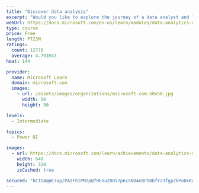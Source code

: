```yaml
---
title: "Discover data analysis"
excerpt: "Would you like to explore the journey of a data analyst and learn how a data analyst tells a story with data? In this module, you will explore the different roles in data and learn the different tasks of a data analyst."
webUrl: https://docs.microsoft.com/en-us/learn/modules/data-analytics-microsoft/
type: course
price: Free
length: PT23M
ratings:
  count: 12778
  average: 4.793943
heat: 144

provider:
  name: Microsoft Learn
  domain: microsoft.com
  images:
    - url: /assets/images/organizations/microsoft.com-50x50.jpg
      width: 50
      height: 50

levels:
  - Intermediate

topics:
  - Power BI

images:
  - url: https://docs.microsoft.com/learn/achievements/data-analytics-and-microsoft-social.png
    width: 640
    height: 320
    isCached: true

secured: "hCTI4qWE7op/PAIFhIPMZpQfHEVuZ0Oi7p6c5NO4e8Fh8bfY23fgpZkPo0xKaYmlUsP1pwZNjUckJ/TumLgWOB3aC9Lv/XRiK5Azg5owXZIb8Y8ISqtvwfUbXZm7S1sY2GA8pBGsH6J2sDv6ujBM2wbqVjaQOfewsN2z6fhdtZKvXR7a73zoOXqWTDSKSN4esfghEfg29i0GXkM6PYiNV8KJzVbaOSuS8uKI7tJqo6N6HYNWpe7AFE2Kw5s2hhlQoYb8+YdGrgxnJq36vhdpQL4fUgdJI34zmscVJYTDcRjCQrLChr+B+bXImflVLa9JawD8E/PxMdrrr1YE7lh4tJoC8/cXBgkt+AKuXj/PCYPhV8e2kaBEOOtm//AZ+YsaruyyhSUwLlpMEzc0WCXGucJxRBwp/bnyCRdXb7W4NJTNE0mnIiH3GdOP6gjZ9dz+;K4LaD09WW/KtJRU29KlajQ=="
---
```


